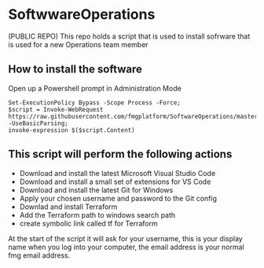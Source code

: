 # SoftwwareOperations
(PUBLIC REPO) This repo holds a script that is used to install sofrware that is used for a new Operations team member 

## How to install the software

Open up a Powershell prompt in Administration Mode
```
Set-ExecutionPolicy Bypass -Scope Process -Force; 
$script = Invoke-WebRequest https://raw.githubusercontent.com/fmgplatform/SoftwareOperations/master/OperationsSoftwareInstalls.ps1 -UseBasicParsing; 
invoke-expression $($script.Content)
```


## This script will perform the following actions

* Download and install the latest Microsoft Visual Studio Code
* Download and install a small set of extensions for VS Code
* Download and install the latest Git for Windows
* Apply your chosen username and password to the Git config
* Downlad and install Terraform 
* Add the Terraform path to windows search path
* create symbolic link called tf for Terraform 




At the start of the script it will ask for your username, this is your display name when you log into your computer, the email address is your normal fmg email address.
